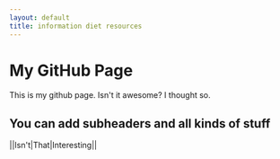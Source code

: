```yaml
---
layout: default
title: information diet resources
---
```

# My GitHub Page
This is my github page. Isn't it awesome? I thought so.

## You can add subheaders and all kinds of stuff

||Isn't|That|Interesting||